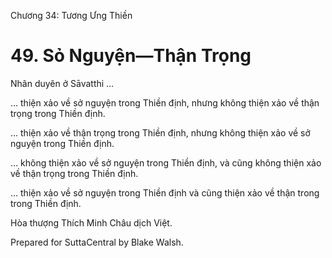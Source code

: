  

Chương 34: Tương Ưng Thiền

# 49\. Sỏ Nguyện—Thận Trọng

Nhân duyên ở Sāvatthi …

… thiện xảo về sở nguyện trong Thiền định, nhưng không thiện xảo về thận trọng trong Thiền định.

… thiện xảo về thận trọng trong Thiền định, nhưng không thiện xảo về sở nguyện trong Thiền định.

… không thiện xảo về sở nguyện trong Thiền định, và cũng không thiện xảo về thận trọng trong Thiền định.

… thiện xảo về sở nguyện trong Thiền định và cũng thiện xảo về thận trong trong Thiền định.

Hòa thượng Thích Minh Châu dịch Việt.

Prepared for SuttaCentral by Blake Walsh.